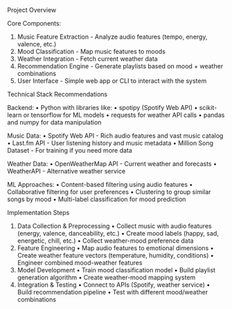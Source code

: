 Project Overview

Core Components:
1. Music Feature Extraction - Analyze audio features (tempo, energy, valence, etc.)
2. Mood Classification - Map music features to moods
3. Weather Integration - Fetch current weather data
4. Recommendation Engine - Generate playlists based on mood + weather combinations
5. User Interface - Simple web app or CLI to interact with the system

Technical Stack Recommendations

Backend:
•  Python with libraries like:
•  spotipy (Spotify Web API)
•  scikit-learn or tensorflow for ML models
•  requests for weather API calls
•  pandas and numpy for data manipulation

Music Data:
•  Spotify Web API - Rich audio features and vast music catalog
•  Last.fm API - User listening history and music metadata
•  Million Song Dataset - For training if you need more data

Weather Data:
•  OpenWeatherMap API - Current weather and forecasts
•  WeatherAPI - Alternative weather service

ML Approaches:
•  Content-based filtering using audio features
•  Collaborative filtering for user preferences
•  Clustering to group similar songs by mood
•  Multi-label classification for mood prediction

Implementation Steps

1. Data Collection & Preprocessing
•  Collect music with audio features (energy, valence, danceability, etc.)
•  Create mood labels (happy, sad, energetic, chill, etc.)
•  Collect weather-mood preference data
2. Feature Engineering
•  Map audio features to emotional dimensions
•  Create weather feature vectors (temperature, humidity, conditions)
•  Engineer combined mood-weather features
3. Model Development
•  Train mood classification model
•  Build playlist generation algorithm
•  Create weather-mood mapping system
4. Integration & Testing
•  Connect to APIs (Spotify, weather service)
•  Build recommendation pipeline
•  Test with different mood/weather combinations
